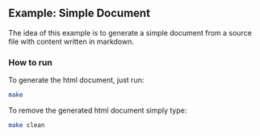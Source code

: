 ## Example: Simple Document

The idea of this example is to generate a simple document from a source
file with content written in markdown.

### How to run

To generate the html document, just run:
```bash
make
```

To remove the generated html document simply type:
```bash
make clean
```
